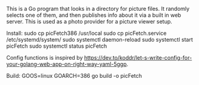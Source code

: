 This is a Go program that looks in a directory for picture files. 
It randomly selects one of them, and then publishes info about it 
via a built in web server. 
This is used as a photo provider for a picture viewer setup. 

Install:
sudo cp picFetch386 /usr/local
sudo cp picFetch.service /etc/systemd/system/
sudo systemctl daemon-reload
sudo systemctl start picFetch
sudo systemctl status picFetch

Config functions is inspired by https://dev.to/koddr/let-s-write-config-for-your-golang-web-app-on-right-way-yaml-5ggp.


Build: GOOS=linux GOARCH=386 go build -o picFetch